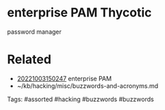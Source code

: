 # enterprise PAM Thycotic
password manager

# Related
- [20221003150247](/zet/20221003150247/README.md) enterprise PAM
- ~/kb/hacking/misc/buzzwords-and-acronyms.md

Tags:
    #assorted #hacking #buzzwords #buzzwords

